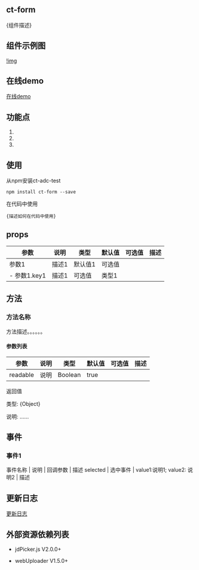 ## ct-form

{组件描述}

## 组件示例图

[!img](图片地址)

## 在线demo

[在线demo]({在线demo地址})

## 功能点

1.
2.
3.

## 使用

从npm安装ct-adc-test

```
npm install ct-form --save
```
在代码中使用

```
{描述如何在代码中使用}
```

## props

参数 | 说明 | 类型 | 默认值 | 可选值 | 描述 |
--- | --- | --- | --- | ---- | ---
参数1 | 描述1 | 默认值1 | 可选值 | | |
- 参数1.key1 | 描述1 | 可选值 | 类型1 |


## 方法

### 方法名称

方法描述。。。。。。

#### 参数列表

参数 | 说明 | 类型 | 默认值 | 可选值 | 描述 |
--- | --- | --- | --- | ---- | ----
readable | 说明 | Boolean | true |  |

返回值

类型: {Object}

说明: ......

## 事件

### 事件1

事件名称 | 说明 | 回调参数 | 描述
selected | 选中事件 | value1:说明1; value2: 说明2 | 描述

## 更新日志

[更新日志]({CHANGELOG.md的线上地址})

## 外部资源依赖列表

- jdPicker.js V2.0.0+

- webUploader V1.5.0+

